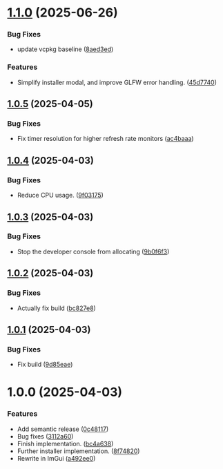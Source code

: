 # [1.1.0](https://github.com/SteamClientHomebrew/Installer/compare/v1.0.5...v1.1.0) (2025-06-26)


### Bug Fixes

* update vcpkg baseline ([8aed3ed](https://github.com/SteamClientHomebrew/Installer/commit/8aed3edc663eb5e0fb78be2a4640b8d3b3be9328))


### Features

* Simplify installer modal, and improve GLFW error handling. ([45d7740](https://github.com/SteamClientHomebrew/Installer/commit/45d77406e36025e409e5025aaa942fe54428d4fb))

## [1.0.5](https://github.com/shdwmtr/starlight/compare/v1.0.4...v1.0.5) (2025-04-05)


### Bug Fixes

* Fix timer resolution for higher refresh rate monitors ([ac4baaa](https://github.com/shdwmtr/starlight/commit/ac4baaa0f3e9c0936313eff11d31ccb5e040f17d))

## [1.0.4](https://github.com/shdwmtr/starlight/compare/v1.0.3...v1.0.4) (2025-04-03)


### Bug Fixes

* Reduce CPU usage. ([9f03175](https://github.com/shdwmtr/starlight/commit/9f031757221e3e41478ed555d77190e9139259ab))

## [1.0.3](https://github.com/shdwmtr/starlight/compare/v1.0.2...v1.0.3) (2025-04-03)


### Bug Fixes

* Stop the developer console from allocating ([9b0f6f3](https://github.com/shdwmtr/starlight/commit/9b0f6f38f6b9ff2c4f0de28ce7ea448343d9711e))

## [1.0.2](https://github.com/shdwmtr/starlight/compare/v1.0.1...v1.0.2) (2025-04-03)


### Bug Fixes

* Actually fix build ([bc827e8](https://github.com/shdwmtr/starlight/commit/bc827e8f799fc7af60ae9a2cad1d590ef177b4f6))

## [1.0.1](https://github.com/shdwmtr/starlight/compare/v1.0.0...v1.0.1) (2025-04-03)


### Bug Fixes

* Fix build ([9d85eae](https://github.com/shdwmtr/starlight/commit/9d85eae0e1db824192c0ae63946969e79d0ce1fa))

# 1.0.0 (2025-04-03)


### Features

* Add semantic release ([0c48117](https://github.com/shdwmtr/starlight/commit/0c48117742c89b3fbc9170d53f261225ea0f6ec8))
* Bug fixes ([3112a60](https://github.com/shdwmtr/starlight/commit/3112a60aed397ed075532386816661510ce974f5))
* Finish implementation. ([bc4a638](https://github.com/shdwmtr/starlight/commit/bc4a63848d9218cd84270623222e24f1e764851a))
* Further installer implementation. ([8f74820](https://github.com/shdwmtr/starlight/commit/8f74820446d6148688db4e26786b6c9dc75e6fe0))
* Rewrite in ImGui ([a492ee0](https://github.com/shdwmtr/starlight/commit/a492ee064abff23acbfa419ebc89efc2d6c68299))
